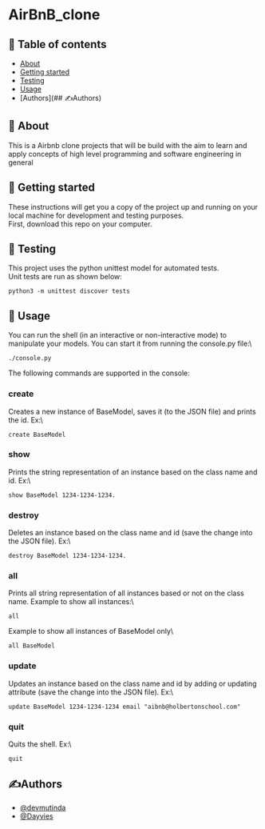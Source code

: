 # AirBnB_clone
## 📝 Table of contents
* [About]()
* [Getting started]()
* [Testing]()
* [Usage]()
* [Authors](## ✍️Authors)
## 🧐 About
This is a Airbnb clone projects that will be build with the aim to learn and apply concepts of high level programming and software engineering in general

## 🏁 Getting started
These instructions will get you a copy of the project up and running on your local machine for development and testing purposes.\
First, download this repo on your computer.

## 🔧 Testing
This project uses the python unittest model for automated tests.\
Unit tests are run as shown below:
```
python3 -m unittest discover tests
```
## 🎈 Usage
You can run the shell (in an interactive or non-interactive mode) to manipulate your models. You can start it from running the console.py file:\
```
./console.py
```

The following commands are supported in the console:
### create
Creates a new instance of BaseModel, saves it (to the JSON file) and prints the id. Ex:\
```
create BaseModel
```
### show
Prints the string representation of an instance based on the class name and id. Ex:\
```
show BaseModel 1234-1234-1234.
```
### destroy
Deletes an instance based on the class name and id (save the change into the JSON file). Ex:\
```
destroy BaseModel 1234-1234-1234.
```
### all
Prints all string representation of all instances based or not on the class name. Example to show all instances:\
```
all
```
Example to show all instances of BaseModel only\
```
all BaseModel
```
### update
Updates an instance based on the class name and id by adding or updating attribute (save the change into the JSON file). Ex:\
```
update BaseModel 1234-1234-1234 email "aibnb@holbertonschool.com"
```
### quit
Quits the shell. Ex:\
```
quit
```
## ✍️Authors
* [@devmutinda](https://github.com/devmutinda)
* [@Dayvies](https://github.com/Dayvies)

